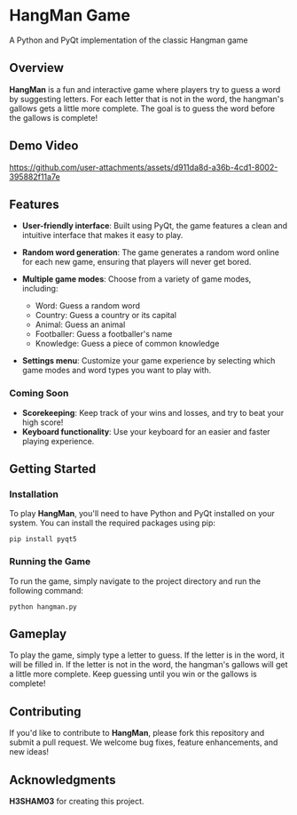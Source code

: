 # HangMan Game
A Python and PyQt implementation of the classic Hangman game

## Overview
**HangMan** is a fun and interactive game where players try to guess a word by suggesting letters. For each letter that is not in the word, the hangman's gallows gets a little more complete. The goal is to guess the word before the gallows is complete!

## Demo Video

https://github.com/user-attachments/assets/d911da8d-a36b-4cd1-8002-395882f11a7e

## Features
* **User-friendly interface**: Built using PyQt, the game features a clean and intuitive interface that makes it easy to play.

* **Random word generation**: The game generates a random word online for each new game, ensuring that players will never get bored.

* **Multiple game modes**: Choose from a variety of game modes, including:

  * Word: Guess a random word
  * Country: Guess a country or its capital
  * Animal: Guess an animal
  * Footballer: Guess a footballer's name
  * Knowledge: Guess a piece of common knowledge
  
* **Settings menu**: Customize your game experience by selecting which game modes and word types you want to play with.
### Coming Soon
* **Scorekeeping**: Keep track of your wins and losses, and try to beat your high score!
* **Keyboard functionality**: Use your keyboard for an easier and faster playing experience.

## Getting Started
### Installation
To play **HangMan**, you'll need to have Python and PyQt installed on your system. You can install the required packages using pip:

    pip install pyqt5

### Running the Game
To run the game, simply navigate to the project directory and run the following command:

    python hangman.py
    
## Gameplay
To play the game, simply type a letter to guess. If the letter is in the word, it will be filled in. If the letter is not in the word, the hangman's gallows will get a little more complete. Keep guessing until you win or the gallows is complete!

## Contributing
If you'd like to contribute to **HangMan**, please fork this repository and submit a pull request. We welcome bug fixes, feature enhancements, and new ideas!

## Acknowledgments
**H3SHAM03** for creating this project.
